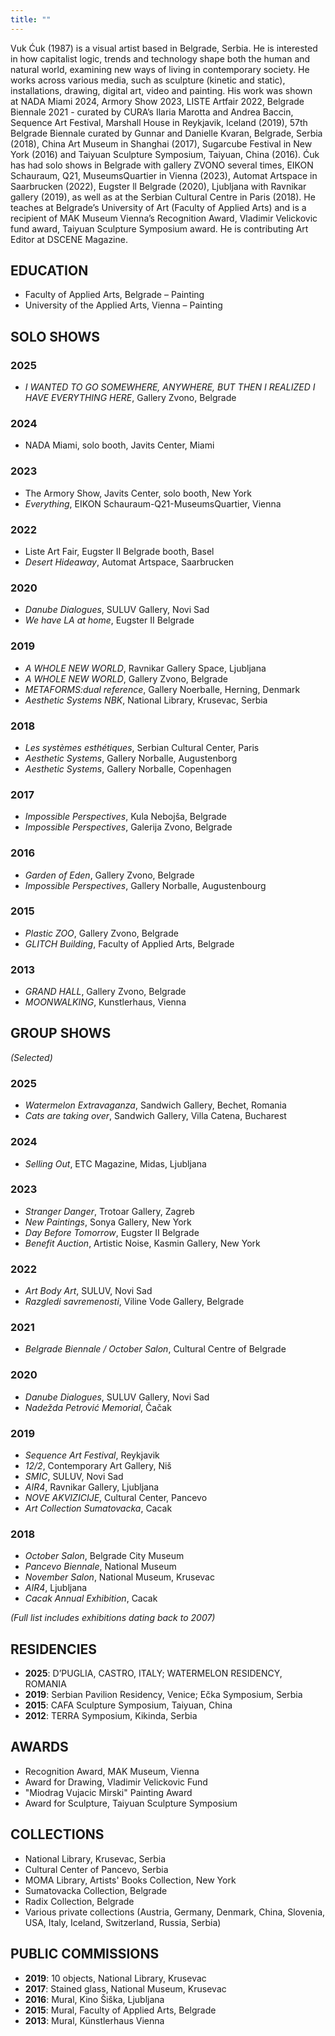 ```yaml
---
title: ""
---
```


Vuk Ćuk (1987) is a visual artist based in Belgrade, Serbia. He is
interested in how capitalist logic, trends and technology shape both
the human and natural world, examining new ways of living in
contemporary society. He works across various media, such as sculpture
(kinetic and static), installations, drawing, digital art, video and
painting. His work was shown at NADA Miami 2024, Armory Show 2023,
LISTE Artfair 2022, Belgrade Biennale 2021 - curated by CURA’s Ilaria
Marotta and Andrea Baccin, Sequence Art Festival, Marshall House in
Reykjavik, Iceland (2019), 57th Belgrade Biennale curated by Gunnar
and Danielle Kvaran, Belgrade, Serbia (2018), China Art Museum in
Shanghai (2017), Sugarcube Festival in New York (2016) and Taiyuan
Sculpture Symposium, Taiyuan, China (2016). Ćuk has had solo shows in
Belgrade with gallery ZVONO several times, EIKON Schauraum, Q21,
MuseumsQuartier in Vienna (2023), Automat Artspace in Saarbrucken
(2022), Eugster ll Belgrade (2020), Ljubljana with Ravnikar gallery
(2019), as well as at the Serbian Cultural Centre in Paris (2018). He
teaches at Belgrade’s University of Art (Faculty of Applied Arts) and
is a recipient of MAK Museum Vienna’s Recognition Award, Vladimir
Velickovic fund award, Taiyuan Sculpture Symposium award. He is
contributing Art Editor at DSCENE Magazine.

## EDUCATION

- Faculty of Applied Arts, Belgrade – Painting  
- University of the Applied Arts, Vienna – Painting

## SOLO SHOWS

### 2025
- *I WANTED TO GO SOMEWHERE, ANYWHERE, BUT THEN I REALIZED I HAVE EVERYTHING HERE*, Gallery Zvono, Belgrade

### 2024
- NADA Miami, solo booth, Javits Center, Miami

### 2023
- The Armory Show, Javits Center, solo booth, New York  
- *Everything*, EIKON Schauraum-Q21-MuseumsQuartier, Vienna

### 2022
- Liste Art Fair, Eugster II Belgrade booth, Basel  
- *Desert Hideaway*, Automat Artspace, Saarbrucken

### 2020
- *Danube Dialogues*, SULUV Gallery, Novi Sad  
- *We have LA at home*, Eugster II Belgrade

### 2019
- *A WHOLE NEW WORLD*, Ravnikar Gallery Space, Ljubljana  
- *A WHOLE NEW WORLD*, Gallery Zvono, Belgrade  
- *METAFORMS:dual reference*, Gallery Noerballe, Herning, Denmark  
- *Aesthetic Systems NBK*, National Library, Krusevac, Serbia

### 2018
- *Les systèmes esthétiques*, Serbian Cultural Center, Paris  
- *Aesthetic Systems*, Gallery Norballe, Augustenborg  
- *Aesthetic Systems*, Gallery Norballe, Copenhagen

### 2017
- *Impossible Perspectives*, Kula Nebojša, Belgrade  
- *Impossible Perspectives*, Galerija Zvono, Belgrade

### 2016
- *Garden of Eden*, Gallery Zvono, Belgrade  
- *Impossible Perspectives*, Gallery Norballe, Augustenbourg

### 2015
- *Plastic ZOO*, Gallery Zvono, Belgrade  
- *GLITCH Building*, Faculty of Applied Arts, Belgrade

### 2013
- *GRAND HALL*, Gallery Zvono, Belgrade  
- *MOONWALKING*, Kunstlerhaus, Vienna

## GROUP SHOWS

*(Selected)*

### 2025
- *Watermelon Extravaganza*, Sandwich Gallery, Bechet, Romania  
- *Cats are taking over*, Sandwich Gallery, Villa Catena, Bucharest

### 2024
- *Selling Out*, ETC Magazine, Midas, Ljubljana

### 2023
- *Stranger Danger*, Trotoar Gallery, Zagreb  
- *New Paintings*, Sonya Gallery, New York  
- *Day Before Tomorrow*, Eugster II Belgrade  
- *Benefit Auction*, Artistic Noise, Kasmin Gallery, New York

### 2022
- *Art Body Art*, SULUV, Novi Sad  
- *Razgledi savremenosti*, Viline Vode Gallery, Belgrade

### 2021
- *Belgrade Biennale / October Salon*, Cultural Centre of Belgrade

### 2020
- *Danube Dialogues*, SULUV Gallery, Novi Sad  
- *Nadežda Petrović Memorial*, Čačak

### 2019
- *Sequence Art Festival*, Reykjavik  
- *12/2*, Contemporary Art Gallery, Niš  
- *SMIC*, SULUV, Novi Sad  
- *AIR4*, Ravnikar Gallery, Ljubljana  
- *NOVE AKVIZICIJE*, Cultural Center, Pancevo  
- *Art Collection Sumatovacka*, Cacak

### 2018
- *October Salon*, Belgrade City Museum  
- *Pancevo Biennale*, National Museum  
- *November Salon*, National Museum, Krusevac  
- *AIR4*, Ljubljana  
- *Cacak Annual Exhibition*, Cacak

*(Full list includes exhibitions dating back to 2007)*

## RESIDENCIES

- **2025**: D’PUGLIA, CASTRO, ITALY; WATERMELON RESIDENCY, ROMANIA  
- **2019**: Serbian Pavilion Residency, Venice; Ečka Symposium, Serbia  
- **2015**: CAFA Sculpture Symposium, Taiyuan, China  
- **2012**: TERRA Symposium, Kikinda, Serbia


## AWARDS

- Recognition Award, MAK Museum, Vienna  
- Award for Drawing, Vladimir Velickovic Fund  
- "Miodrag Vujacic Mirski" Painting Award  
- Award for Sculpture, Taiyuan Sculpture Symposium


## COLLECTIONS

- National Library, Krusevac, Serbia  
- Cultural Center of Pancevo, Serbia  
- MOMA Library, Artists' Books Collection, New York  
- Sumatovacka Collection, Belgrade  
- Radix Collection, Belgrade  
- Various private collections (Austria, Germany, Denmark, China, Slovenia, USA, Italy, Iceland, Switzerland, Russia, Serbia)


## PUBLIC COMMISSIONS

- **2019**: 10 objects, National Library, Krusevac  
- **2017**: Stained glass, National Museum, Krusevac  
- **2016**: Mural, Kino Šiška, Ljubljana  
- **2015**: Mural, Faculty of Applied Arts, Belgrade  
- **2013**: Mural, Künstlerhaus Vienna
